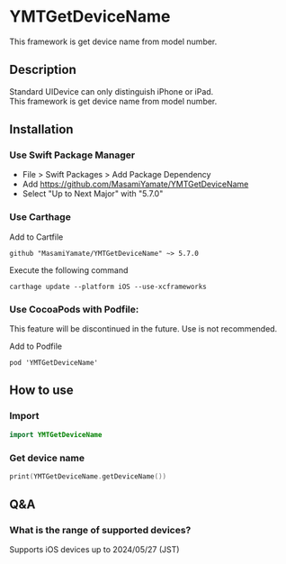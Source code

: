 # YMTGetDeviceName
This framework is get device name from model number.

## Description
Standard UIDevice can only distinguish iPhone or iPad.  
This framework is get device name from model number.

## Installation
### Use Swift Package Manager

- File > Swift Packages > Add Package Dependency
- Add https://github.com/MasamiYamate/YMTGetDeviceName
- Select "Up to Next Major" with "5.7.0"

### Use Carthage

Add to Cartfile

```
github "MasamiYamate/YMTGetDeviceName" ~> 5.7.0
```

Execute the following command

```
carthage update --platform iOS --use-xcframeworks
```


### Use CocoaPods with Podfile:

This feature will be discontinued in the future.
Use is not recommended.

Add to Podfile

```
pod 'YMTGetDeviceName'
```



## How to use
### Import
```ViewController.swift
import YMTGetDeviceName
```

### Get device name
```ViewController.swift
print(YMTGetDeviceName.getDeviceName())
```

## Q&A
### What is the range of supported devices?
Supports iOS devices up to 2024/05/27 (JST)

